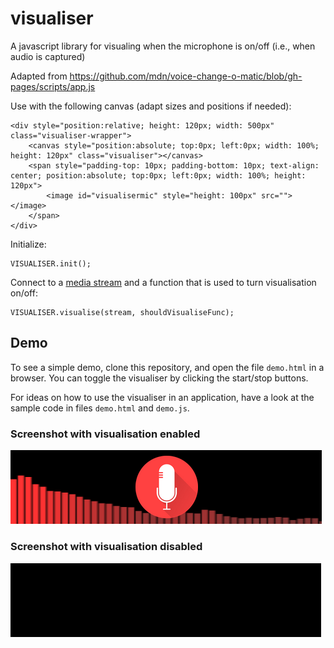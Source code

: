 # visualiser

A javascript library for visualing when the microphone is on/off (i.e., when audio is captured)

Adapted from https://github.com/mdn/voice-change-o-matic/blob/gh-pages/scripts/app.js

Use with the following canvas (adapt sizes and positions if needed):

    <div style="position:relative; height: 120px; width: 500px" class="visualiser-wrapper">
        <canvas style="position:absolute; top:0px; left:0px; width: 100%; height: 120px" class="visualiser"></canvas>
        <span style="padding-top: 10px; padding-bottom: 10px; text-align: center; position:absolute; top:0px; left:0px; width: 100%; height: 120px">
            <image id="visualisermic" style="height: 100px" src=""></image>
        </span>
    </div>

Initialize:

    VISUALISER.init();
    
Connect to a [media stream](https://developer.mozilla.org/en-US/docs/Web/API/MediaStream) and a function that is used to turn visualisation on/off:

    VISUALISER.visualise(stream, shouldVisualiseFunc);


## Demo

To see a simple demo, clone this repository, and open the file `demo.html` in a browser. You can toggle the visualiser by clicking the start/stop buttons.

For ideas on how to use the visualiser in an application, have a look at the sample code in files `demo.html` and `demo.js`.

### Screenshot with visualisation enabled
![](demo_screenshot_mic_on.png?raw=true)

### Screenshot with visualisation disabled
![](demo_screenshot_mic_off.png?raw=true)
